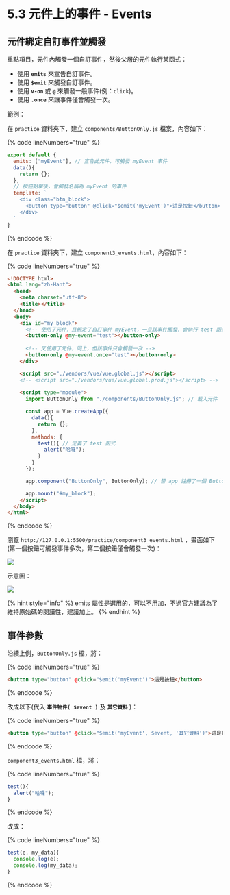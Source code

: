 # 5.3 元件上的事件 - Events

## 元件綁定自訂事件並觸發

重點項目，元件內觸發一個自訂事件，然後父層的元件執行某函式：

* 使用 **`emits`** 來宣告自訂事件。
* 使用 **`$emit`** 來觸發自訂事件。
* 使用 **`v-on`** 或 **`@`** 來觸發一般事件(例：`click`)。
* 使用 **`.once`** 來讓事件僅會觸發一次。

範例：

在 `practice` 資料夾下，建立 `components/ButtonOnly.js` 檔案，內容如下：

{% code lineNumbers="true" %}
```javascript
export default {
  emits: ["myEvent"], // 宣告此元件，可觸發 myEvent 事件
  data(){
    return {};
  },
  // 按鈕點擊後，會觸發名稱為 myEvent 的事件
  template: `
    <div class="btn_block">
      <button type="button" @click="$emit('myEvent')">這是按鈕</button>
    </div>
  `
}
```
{% endcode %}

在 `practice` 資料夾下，建立 `component3_events.html`，內容如下：

{% code lineNumbers="true" %}
```html
<!DOCTYPE html>
<html lang="zh-Hant">
  <head>
    <meta charset="utf-8">
    <title></title>
  </head>
  <body>
    <div id="my_block">
      <!-- 使用了元件，且綁定了自訂事件 myEvent，一旦該事件觸發，會執行 test 函式 -->
      <button-only @my-event="test"></button-only>
      
      <!-- 又使用了元件，同上，但該事件只會觸發一次 -->
      <button-only @my-event.once="test"></button-only>
    </div>

    <script src="./vendors/vue/vue.global.js"></script>
    <!-- <script src="./vendors/vue/vue.global.prod.js"></script> -->
    
    <script type="module">
      import ButtonOnly from "./components/ButtonOnly.js"; // 載入元件

      const app = Vue.createApp({
        data(){
          return {};
        },
        methods: {
          test(){ // 定義了 test 函式
            alert("哈囉");
          }
        }
      });

      app.component("ButtonOnly", ButtonOnly); // 替 app 註冊了一個 ButtonOnly 元件

      app.mount("#my_block");
    </script>
  </body>
</html>
```
{% endcode %}

瀏覽 `http://127.0.0.1:5500/practice/component3_events.html` ，畫面如下(第一個按鈕可觸發事件多次，第二個按鈕僅會觸發一次)：

![](../.gitbook/assets/custom\_event1\_emit.png)

示意圖：

![](<../.gitbook/assets/component\_event\_hint (1).png>)

{% hint style="info" %}
emits 屬性是選用的，可以不用加，不過官方建議為了維持原始碼的閱讀性，建議加上。
{% endhint %}



## 事件參數

沿續上例，`ButtonOnly.js` 檔，將：

{% code lineNumbers="true" %}
```html
<button type="button" @click="$emit('myEvent')">這是按鈕</button>
```
{% endcode %}

改成以下(代入 **`事件物件( $event )`** 及 **`其它資料`** )：

{% code lineNumbers="true" %}
```html
<button type="button" @click="$emit('myEvent', $event, '其它資料')">這是按鈕</button>
```
{% endcode %}



`component3_events.html` 檔，將：

{% code lineNumbers="true" %}
```javascript
test(){
  alert("哈囉");
}
```
{% endcode %}

改成：

{% code lineNumbers="true" %}
```javascript
test(e, my_data){
  console.log(e);
  console.log(my_data);
}
```
{% endcode %}



